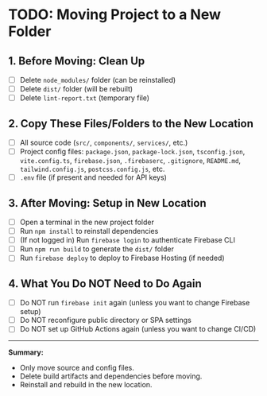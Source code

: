 # TODO: Moving Project to a New Folder

## 1. Before Moving: Clean Up
- [ ] Delete `node_modules/` folder (can be reinstalled)
- [ ] Delete `dist/` folder (will be rebuilt)
- [ ] Delete `lint-report.txt` (temporary file)

## 2. Copy These Files/Folders to the New Location
- [ ] All source code (`src/`, `components/`, `services/`, etc.)
- [ ] Project config files: `package.json`, `package-lock.json`, `tsconfig.json`, `vite.config.ts`, `firebase.json`, `.firebaserc`, `.gitignore`, `README.md`, `tailwind.config.js`, `postcss.config.js`, etc.
- [ ] `.env` file (if present and needed for API keys)

## 3. After Moving: Setup in New Location
- [ ] Open a terminal in the new project folder
- [ ] Run `npm install` to reinstall dependencies
- [ ] (If not logged in) Run `firebase login` to authenticate Firebase CLI
- [ ] Run `npm run build` to generate the `dist/` folder
- [ ] Run `firebase deploy` to deploy to Firebase Hosting (if needed)

## 4. What You Do NOT Need to Do Again
- [ ] Do NOT run `firebase init` again (unless you want to change Firebase setup)
- [ ] Do NOT reconfigure public directory or SPA settings
- [ ] Do NOT set up GitHub Actions again (unless you want to change CI/CD)

---

**Summary:**
- Only move source and config files.
- Delete build artifacts and dependencies before moving.
- Reinstall and rebuild in the new location. 